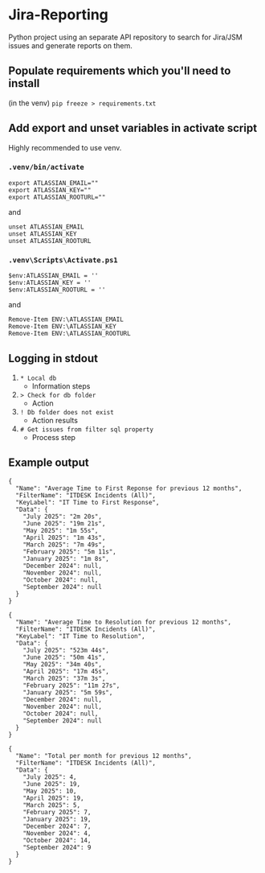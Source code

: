 # Jira-Reporting
Python project using an separate API repository to search for Jira/JSM issues and generate reports on them.

## Populate requirements which you'll need to install
(in the venv) `pip freeze > requirements.txt`

## Add export and unset variables in activate script
Highly recommended to use venv.

### `.venv/bin/activate`
```
export ATLASSIAN_EMAIL=""
export ATLASSIAN_KEY=""
export ATLASSIAN_ROOTURL=""
```
and
```
unset ATLASSIAN_EMAIL
unset ATLASSIAN_KEY
unset ATLASSIAN_ROOTURL
```

### `.venv\Scripts\Activate.ps1`
```
$env:ATLASSIAN_EMAIL = ''
$env:ATLASSIAN_KEY = ''
$env:ATLASSIAN_ROOTURL = ''
```
and
```
Remove-Item ENV:\ATLASSIAN_EMAIL
Remove-Item ENV:\ATLASSIAN_KEY
Remove-Item ENV:\ATLASSIAN_ROOTURL
```

## Logging in stdout
1. `* Local db`
   - Information steps
2. `> Check for db folder`
   - Action
3. `! Db folder does not exist`
   - Action results
4. `# Get issues from filter sql property`
   - Process step
 
## Example output
```
{
  "Name": "Average Time to First Reponse for previous 12 months",
  "FilterName": "ITDESK Incidents (All)",
  "KeyLabel": "IT Time to First Response",
  "Data": {
    "July 2025": "2m 20s",
    "June 2025": "19m 21s",
    "May 2025": "1m 55s",
    "April 2025": "1m 43s",
    "March 2025": "7m 49s",
    "February 2025": "5m 11s",
    "January 2025": "1m 8s",
    "December 2024": null,
    "November 2024": null,
    "October 2024": null,
    "September 2024": null
  }
}
```

```
{
  "Name": "Average Time to Resolution for previous 12 months",
  "FilterName": "ITDESK Incidents (All)",
  "KeyLabel": "IT Time to Resolution",
  "Data": {
    "July 2025": "523m 44s",
    "June 2025": "50m 41s",
    "May 2025": "34m 40s",
    "April 2025": "17m 45s",
    "March 2025": "37m 3s",
    "February 2025": "11m 27s",
    "January 2025": "5m 59s",
    "December 2024": null,
    "November 2024": null,
    "October 2024": null,
    "September 2024": null
  }
}
```

```
{
  "Name": "Total per month for previous 12 months",
  "FilterName": "ITDESK Incidents (All)",
  "Data": {
    "July 2025": 4,
    "June 2025": 19,
    "May 2025": 10,
    "April 2025": 19,
    "March 2025": 5,
    "February 2025": 7,
    "January 2025": 19,
    "December 2024": 7,
    "November 2024": 4,
    "October 2024": 14,
    "September 2024": 9
  }
}
```
